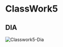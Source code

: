 # ClassWork5

## DIA
![Classwork5-Dia](https://user-images.githubusercontent.com/89400338/217355795-6c7d837f-fc37-435b-8b5a-6d304c9f0156.png)
